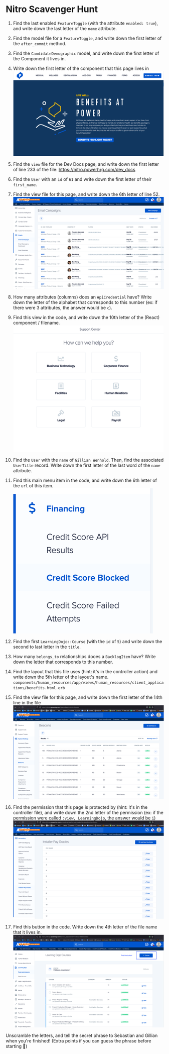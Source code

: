 # Nitro Scavenger Hunt

1. Find the last enabled `FeatureToggle` (with the attribute `enabled: true`), and write down the last letter of the `name` attribute.

2. Find the model file for a `FeatureToggle`, and write down the first letter of the `after_commit` method.

3. Find the `CandidateDemographic` model, and write down the first letter of the Component it lives in.

4. Write down the first letter of the component that this page lives in
![](benefits.png)

5. Find the `view` file for the Dev Docs page, and write down the first letter of line 233 of the file: https://nitro.powerhrg.com/dev_docs

6. Find the `User` with an `id` of `61` and write down the first letter of their `first_name`.

7. Find the view file for this page, and write down the 6th letter of line 52.
![](email_campaigns.png)

8. How many attributes (columns) does an `ApiCredential` have? Write down the letter of the alphabet that corresponds to this number (ex: if there were 3 attributes, the answer would be `c`).

9. Find this view in the code, and write down the 10th letter of the (React) component / filename.
![](support_center.png)

10. Find the `User` with the `name` of `Gillian Wenhold`. Then, find the associated `UserTitle` record. Write down the first letter of the last word of the `name` attribute.

11. Find this main menu item in the code, and write down the 6th letter of the `url` of this item.
![](credit_score_blocked.png)

12. Find the first `LearningDojo::Course` (with the `id` of `5`) and write down the second to last letter in the `title`.

13. How many `belongs_to` relationships dooes a `BacklogItem` have? Write down the letter that corresponds to this number.

14. Find the layout that this file uses (hint: it's in the controller action) and write down the 5th letter of the layout's name. `components/human_resources/app/views/human_resources/client_applications/benefits.html.erb`

15. Find the view file for this page, and write down the first letter of the 14th line in the file
![](beacons.png)

16. Find the permission that this page is protected by (hint: it's in the controller file), and write down the 2nd letter of the permission (ex: if the permission were called `:view, LearningDojo`, the answer would be `i`)
![](installer_pay_grades.png)

17. Find this button in the code. Write down the 4th letter of the file name that it lives in.
![](button.png)

Unscramble the letters, and tell the secret phrase to Sebastian and Gillian when you're finished! (Extra points if you can guess the phrase before starting 🤠)
